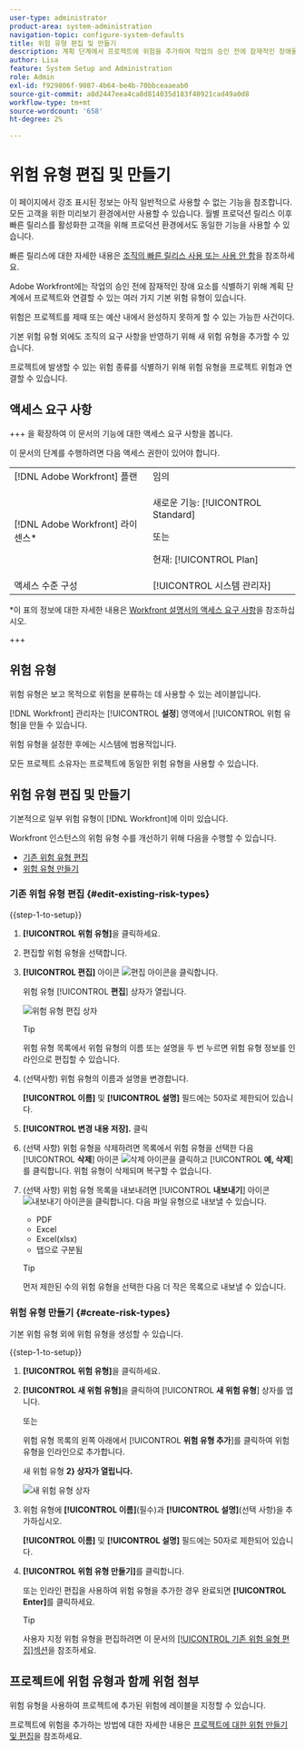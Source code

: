 ```yaml
---
user-type: administrator
product-area: system-administration
navigation-topic: configure-system-defaults
title: 위험 유형 편집 및 만들기
description: 계획 단계에서 프로젝트에 위험을 추가하여 작업의 승인 전에 잠재적인 장애물을 식별할 수 있습니다. 위험은 프로젝트를 제때 또는 예산 내에서 완성하지 못하게 할 수 있는 가능한 사건이다.
author: Lisa
feature: System Setup and Administration
role: Admin
exl-id: f929806f-9087-4b64-be4b-70bbceaaeab0
source-git-commit: a8d2447eea4ca8d814035d183f40921cad49a0d8
workflow-type: tm+mt
source-wordcount: '658'
ht-degree: 2%

---
```


# 위험 유형 편집 및 만들기

<!--Audited: 03/2025-->

<!--DON'T DELETE, DRAFT OR HIDE THIS ARTICLE. IT IS LINKED TO THE PRODUCT, THROUGH THE CONTEXT SENSITIVE HELP LINKS.-->

<span class="preview">이 페이지에서 강조 표시된 정보는 아직 일반적으로 사용할 수 없는 기능을 참조합니다. 모든 고객을 위한 미리보기 환경에서만 사용할 수 있습니다. 월별 프로덕션 릴리스 이후 빠른 릴리스를 활성화한 고객을 위해 프로덕션 환경에서도 동일한 기능을 사용할 수 있습니다. </span>

<span class="preview">빠른 릴리스에 대한 자세한 내용은 [조직의 빠른 릴리스 사용 또는 사용 안 함](/help/quicksilver/administration-and-setup/set-up-workfront/configure-system-defaults/enable-fast-release-process.md)을 참조하세요. </span>

Adobe Workfront에는 작업의 승인 전에 잠재적인 장애 요소를 식별하기 위해 계획 단계에서 프로젝트와 연결할 수 있는 여러 가지 기본 위험 유형이 있습니다.

위험은 프로젝트를 제때 또는 예산 내에서 완성하지 못하게 할 수 있는 가능한 사건이다.

기본 위험 유형 외에도 조직의 요구 사항을 반영하기 위해 새 위험 유형을 추가할 수 있습니다.

프로젝트에 발생할 수 있는 위험 종류를 식별하기 위해 위험 유형을 프로젝트 위험과 연결할 수 있습니다.

## 액세스 요구 사항

+++ 을 확장하여 이 문서의 기능에 대한 액세스 요구 사항을 봅니다.

이 문서의 단계를 수행하려면 다음 액세스 권한이 있어야 합니다.

<table style="table-layout:auto"> 
 <col> 
 <col> 
 <tbody> 
  <tr> 
   <td role="rowheader">[!DNL Adobe Workfront] 플랜</td> 
   <td>임의</td> 
  </tr> 
  <tr> 
   <td role="rowheader">[!DNL Adobe Workfront] 라이센스*</td> 
   <td><p>새로운 기능: [!UICONTROL Standard]</p>
   또는
   <p>현재: [!UICONTROL Plan]</p>
   </td> 
  </tr> 
  <tr> 
   <td role="rowheader">액세스 수준 구성</td> 
   <td>[!UICONTROL 시스템 관리자]</td>
  </tr> 
 </tbody> 
</table>

*이 표의 정보에 대한 자세한 내용은 [Workfront 설명서의 액세스 요구 사항](/help/quicksilver/administration-and-setup/add-users/access-levels-and-object-permissions/access-level-requirements-in-documentation.md)을 참조하십시오.

+++

## 위험 유형

위험 유형은 보고 목적으로 위험을 분류하는 데 사용할 수 있는 레이블입니다.

[!DNL Workfront] 관리자는 [!UICONTROL **설정**] 영역에서 [!UICONTROL 위험 유형]을 만들 수 있습니다.

위험 유형을 설정한 후에는 시스템에 범용적입니다.

모든 프로젝트 소유자는 프로젝트에 동일한 위험 유형을 사용할 수 있습니다.

## 위험 유형 편집 및 만들기

기본적으로 일부 위험 유형이 [!DNL Workfront]에 이미 있습니다.


Workfront 인스턴스의 위험 유형 수를 개선하기 위해 다음을 수행할 수 있습니다.

* [기존 위험 유형 편집](#edit-existing-risk-types)
* [위험 유형 만들기](#create-risk-types)

### 기존 위험 유형 편집 {#edit-existing-risk-types}

{{step-1-to-setup}}

1. **[!UICONTROL 위험 유형]**&#x200B;을 클릭하세요.
1. 편집할 위험 유형을 선택합니다.
1. **[!UICONTROL 편집]** 아이콘 ![편집 아이콘](assets/edit-icon.png)을 클릭합니다.

   <span class="preview">위험 유형 [!UICONTROL **편집**] 상자가 열립니다.</span>

   ![위험 유형 편집 상자](assets/edit-risk-type-box.png)

   >[!TIP]
   >
   >   위험 유형 목록에서 위험 유형의 이름 또는 설명을 두 번 누르면 위험 유형 정보를 인라인으로 편집할 수 있습니다.

1. (선택사항) 위험 유형의 이름과 설명을 변경합니다.

   **[!UICONTROL 이름]** 및 **[!UICONTROL 설명]** 필드에는 50자로 제한되어 있습니다.

1. **[!UICONTROL 변경 내용 저장].** 클릭

1. (선택 사항) 위험 유형을 삭제하려면 목록에서 위험 유형을 선택한 다음 [!UICONTROL **삭제**] 아이콘 ![삭제 아이콘](assets/delete.png)을 클릭하고 [!UICONTROL **예, 삭제**]&#x200B;를 클릭합니다. 위험 유형이 삭제되며 복구할 수 없습니다.

1. (선택 사항) 위험 유형 목록을 내보내려면 [!UICONTROL **내보내기**] 아이콘 ![내보내기 아이콘](assets/export-icon.png)을 클릭합니다. 다음 파일 유형으로 내보낼 수 있습니다.

   * PDF
   * Excel
   * Excel(xlsx)
   * 탭으로 구분됨

   >[!TIP]
   >
   >   먼저 제한된 수의 위험 유형을 선택한 다음 더 작은 목록으로 내보낼 수 있습니다.


### 위험 유형 만들기 {#create-risk-types}

기본 위험 유형 외에 위험 유형을 생성할 수 있습니다.

{{step-1-to-setup}}

1. **[!UICONTROL 위험 유형]**&#x200B;을 클릭하세요.

1. **[!UICONTROL 새 위험 유형]**&#x200B;을 클릭하여 [!UICONTROL **새 위험 유형**] 상자를 엽니다.

   또는

   위험 유형 목록의 왼쪽 아래에서 [!UICONTROL **위험 유형 추가**]&#x200B;를 클릭하여 위험 유형을 인라인으로 추가합니다.

   <span class="preview">새 위험 유형 **2} 상자가 열립니다. <span>**

   ![새 위험 유형 상자](assets/new-risk-type-box.png)


1. 위험 유형에 **[!UICONTROL 이름]**(필수)과 **[!UICONTROL 설명]**(선택 사항)을 추가하십시오.

   **[!UICONTROL 이름]** 및 **[!UICONTROL 설명]** 필드에는 50자로 제한되어 있습니다.

1. **[!UICONTROL 위험 유형 만들기]**&#x200B;를 클릭합니다.

   또는 인라인 편집을 사용하여 위험 유형을 추가한 경우 완료되면 **[!UICONTROL Enter]**&#x200B;를 클릭하세요.

   >[!TIP]
   >
   >사용자 지정 위험 유형을 편집하려면 이 문서의 [[!UICONTROL 기존 위험 유형 편집]섹션](#edit-existing-risk-types)을 참조하세요.

## 프로젝트에 위험 유형과 함께 위험 첨부

위험 유형을 사용하여 프로젝트에 추가된 위험에 레이블을 지정할 수 있습니다.

프로젝트에 위험을 추가하는 방법에 대한 자세한 내용은 [프로젝트에 대한 위험 만들기 및 편집](../../../manage-work/projects/define-a-business-case/create-edit-risks-on-projects.md)을 참조하세요.
